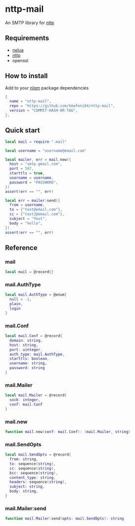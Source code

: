 # nttp-mail

An SMTP library for [nttp](https://github.com/kmafeni04/nttp)

## Requirements
- [nelua](https://nelua.io/)
- [nttp](https://github.com/kmafeni04/nttp)
- openssl

## How to install
Add to your [nlpm](https://github.com/kmafeni04/nlpm) package dependencies
```lua
{
  name = "nttp-mail",
  repo = "https://github.com/kmafeni04/nttp-mail",
  version = "COMMIT-HASH-OR-TAG",
},
```

## Quick start

```lua
local mail = require ".mail"

local username = "username@email.com"

local mailer, err = mail.new({
  host = "smtp.gmail.com",
  port = 587,
  starttls = true,
  username = username,
  password = "PASSWORD",
})
assert(err == "", err)

local err = mailer:send({
  from = username,
  to = {"test@email.com"},
  cc = {"test2@email.com"},
  subject = "Test",
  body = "hello",
})
assert(err == "", err)
```

## Reference

### mail

```lua
local mail = @record{}
```

### mail.AuthType

```lua
local mail.AuthType = @enum{
  null = -1,
  plain,
  login
}
```

### mail.Conf

```lua
local mail.Conf = @record{
  domain: string,
  host: string,
  port: uinteger,
  auth_type: mail.AuthType,
  starttls: boolean,
  username: string,
  password: string
}
```

### mail.Mailer

```lua
local mail.Mailer = @record{
  sock: integer,
  conf: mail.Conf
}
```

### mail.new

```lua
function mail.new(conf: mail.Conf): (mail.Mailer, string)
```

### mail.SendOpts

```lua
local mail.SendOpts = @record{
  from: string,
  to: sequence(string),
  cc: sequence(string),
  bcc: sequence(string),
  content_type: string,
  headers: sequence(string),
  subject: string,
  body: string,
}
```

### mail.Mailer:send

```lua
function mail.Mailer:send(opts: mail.SendOpts): string
```

